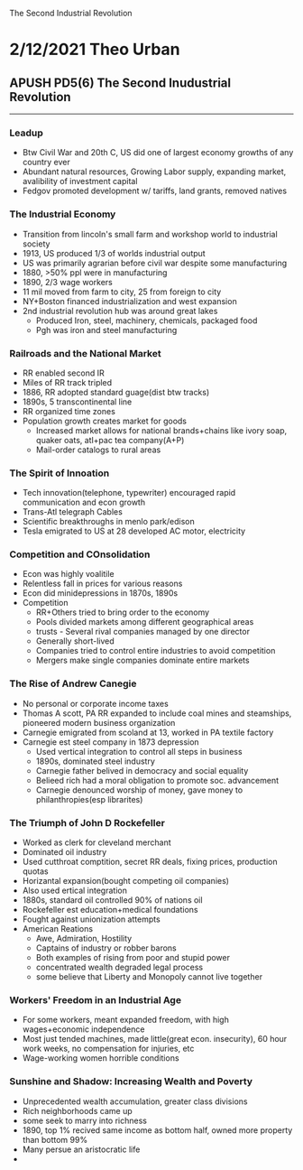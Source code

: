 The Second Industrial Revolution

# 2/12/2021 Theo Urban
## APUSH PD5(6) The Second Inudustrial Revolution
***
### Leadup
 - Btw Civil War and 20th C, US did one of largest economy growths of any country ever
 - Abundant natural resources, Growing Labor supply, expanding market, avalibility of investment capital
 - Fedgov promoted development w/ tariffs, land grants, removed natives

### The Industrial Economy
 - Transition from lincoln's small farm and workshop world to industrial society
 - 1913, US produced 1/3 of worlds industrial output
 - US was primarily agrarian before civil war despite some manufacturing
 - 1880, >50% ppl were in manufacturing
 - 1890, 2/3 wage workers
 - 11 mil moved from farm to city, 25 from foreign to city
 - NY+Boston financed industrialization and west expansion
 - 2nd industrial revolution hub was around great lakes
	 - Produced Iron, steel, machinery, chemicals, packaged food
	 - Pgh was iron and steel manufacturing

### Railroads and the National Market
 - RR enabled second IR
 - Miles of RR track tripled
 - 1886, RR adopted standard guage(dist btw tracks)
 - 1890s, 5 transcontinental line
 - RR organized time zones
 - Population growth creates market for goods
	 - Increased market allows for national brands+chains like ivory soap, quaker oats, atl+pac tea company(A+P)
	 - Mail-order catalogs to rural areas

###  The Spirit of Innoation
 - Tech innovation(telephone, typewriter) encouraged rapid communication and econ growth
 - Trans-Atl telegraph Cables
 - Scientific breakthroughs in menlo park/edison
 - Tesla emigrated to US at 28 developed AC motor, electricity

### Competition and COnsolidation
 - Econ was highly voalitile
 - Relentless fall in prices for various reasons
 - Econ did minidepressions in 1870s, 1890s
 - Competition
	 - RR+Others tried to bring order to the economy
	 - Pools divided markets among different geographical areas
	 - trusts - Several rival companies managed by one director
	 - Generally short-lived
	 - Companies tried to control entire industries to avoid competition
	 - Mergers make single companies dominate entire markets

### The Rise of Andrew Canegie
 - No personal or corporate income taxes 
 - Thomas A scott, PA RR expanded to include coal mines and steamships, pioneered modern business organization
 - Carnegie emigrated from scoland at 13, worked in PA textile factory
 - Carnegie est steel company in 1873 depression
	 - Used vertical integration to control all steps in business
	 - 1890s, dominated steel industry
	 - Carnegie father belived in democracy and social equality
	 - Belieed rich had a moral obligation to promote soc. advancement
	 - Carnegie denounced worship of money, gave money to philanthropies(esp librarites)

### The Triumph of John D Rockefeller
 - Worked as clerk for cleveland merchant
 - Dominated oil industry
 - Used cutthroat comptition, secret RR deals, fixing prices, production quotas
 - Horizantal expansion(bought competing oil companies)
 - Also used ertical integration
 - 1880s, standard oil controlled 90% of nations oil
 - Rockefeller est education+medical foundations
 - Fought against unionization attempts
 - American Reations
	 - Awe, Admiration, Hostility
	 - Captains of industry or robber barons
	 - Both examples of rising from poor and stupid power
	 - concentrated wealth degraded legal process
	 - some believe that Liberty and Monopoly cannot live together

### Workers' Freedom in an Industrial Age
 - For some workers, meant expanded freedom, with high wages+economic independence
 - Most just tended machines, made little(great econ. insecurity), 60 hour work weeks, no compensation for injuries, etc
 - Wage-working women horrible conditions

### Sunshine and Shadow: Increasing Wealth and Poverty
 - Unprecedented wealth accumulation, greater class divisions
 - Rich neighborhoods came up
 - some seek to marry into richness
 - 1890, top 1% recived same income as bottom half, owned more property than bottom 99%
 - Many persue an aristocratic life
 - 